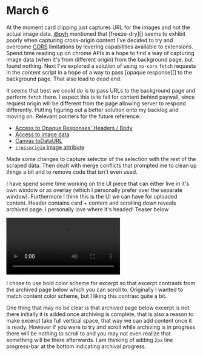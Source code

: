 # March 6

At the moment card clipping just captures URL for the images and not the actual image data. [@pvh][] mentioned that [freeze-dry][] seems to exhibit poorly when capturing cross-origin content I've decided to try and overcome [CORS][] limitations by levering capabilities available to extensions. Spend time reading up on chrome APIs in a hope to find a way of capturing image data (when it's from different origin) from the background page, but found nothing. Next I've explored a solution of using `no-cors` `fetch` requests in the content script in a hope of a way to pass [opaque response][] to the background page. That also lead to dead end.

It seems that best we could do is to pass URLs to the background page and perform `fetch` there. I expect this is to fail for content behind paywall, since request origin will be different from the page allowing server to respond differently. Putting figuring out a better solution  onto my backlog and moving on. Relevant pointers for the future reference:

- [Access to Opaque Responses' Headers / Body][access-opaque-response]
- [Access to image data][]
- [Canvas toDataURL][]
- [`crossorigin` image attribute][]

Made some changes to capture selector of the selection with the rest of the scraped data. Then dealt with merge conflicts that prompted me to clean up things a bit and to remove code that isn't even used.

I have spend some time working on the UI piece that can either live in it's own window or as overlay (which I personally prefer over the separate window). Furthermore I think this is the UI we can have for uploaded content. Header contains card + content and scrolling down reveals archived page. I personally love where it's headed! Teaser below

<video src="xcrpt-ui-demo.mov" controls mute></video>

I chose to use bold color scheme for excerpt so that excerpt contrasts from the archived page below which you can scroll to. Originally I wanted to match content color scheme, but I liking this contrast quite a bit.

One thing that may no be clear is that archived page below excerpt is not there initially it is added once archiving is complete, that is also a reason to make excerpt take full vertical space, that way we can add content once it is ready. However if you were to try and scroll while archiving is in progress there will be nothing to scroll to and you may not even realize that something will be there afterwards. I am thinking of adding `2px`  line progress-bar at the bottom indicating archival progress.





[@pvh]:https://github.com/pvh/

[CORS]:https://developer.mozilla.org/en-US/docs/Web/HTTP/CORS

[opaque request]:https://fetch.spec.whatwg.org/#concept-filtered-response-opaque
[access-opaque-response]:https://stackoverflow.com/questions/39109789/what-limitations-apply-to-opaque-responses
[Access to image data]:https://stackoverflow.com/questions/22165414/access-to-image-and-video-data-from-browser-extension-vs-cors
[Canvas toDataURL]:https://developer.mozilla.org/en-US/docs/Web/API/HTMLCanvasElement/toDataURL
[`crossorigin` image attribute]:https://developer.mozilla.org/en-US/docs/Web/HTML/CORS_enabled_image